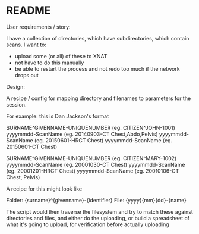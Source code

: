 # README

User requirements / story:

I have a collection of directories, which have subdirectories, which contain
scans. I want to:

- upload some (or all) of these to XNAT
- not have to do this manually
- be able to restart the process and not redo too much if the network drops out

Design:

A recipe / config for mapping directory and filenames to parameters for the
session.

For example: this is Dan Jackson's format

SURNAME^GIVENNAME-UNIQUENUMBER   (eg. CITIZEN^JOHN-1001) 
yyyymmdd-ScanName   (eg. 20140903-CT Chest,Abdo,Pelvis)
yyyymmdd-ScanName   (eg. 20150601-HRCT Chest)
yyyymmdd-ScanName   (eg. 20150601-CT Chest)

SURNAME^GIVENNAME-UNIQUENUMBER   (eg. CITIZEN^MARY-1002) 
yyyymmdd-ScanName   (eg. 20001030-CT Chest)
yyyymmdd-ScanName   (eg. 20001201-HRCT Chest)
yyyymmdd-ScanName   (eg. 20010106-CT Chest, Pelvis)

A recipe for this might look like

Folder: {surname}^{givenname}-{identifier}
File: {yyyy}{mm}{dd}-{name}

The script would then traverse the filesystem and try to match these against
directories and files, and either do the uploading, or build a spreadsheet
of what it's going to upload, for verification before actually uploading